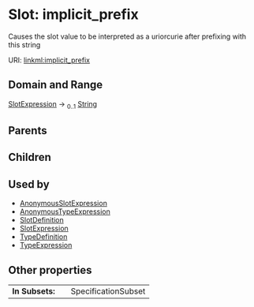 
# Slot: implicit_prefix


Causes the slot value to be interpreted as a uriorcurie after prefixing with this string

URI: [linkml:implicit_prefix](https://w3id.org/linkml/implicit_prefix)


## Domain and Range

[SlotExpression](SlotExpression.md) &#8594;  <sub>0..1</sub> [String](types/String.md)

## Parents


## Children


## Used by

 * [AnonymousSlotExpression](AnonymousSlotExpression.md)
 * [AnonymousTypeExpression](AnonymousTypeExpression.md)
 * [SlotDefinition](SlotDefinition.md)
 * [SlotExpression](SlotExpression.md)
 * [TypeDefinition](TypeDefinition.md)
 * [TypeExpression](TypeExpression.md)

## Other properties

|  |  |  |
| --- | --- | --- |
| **In Subsets:** | | SpecificationSubset |

